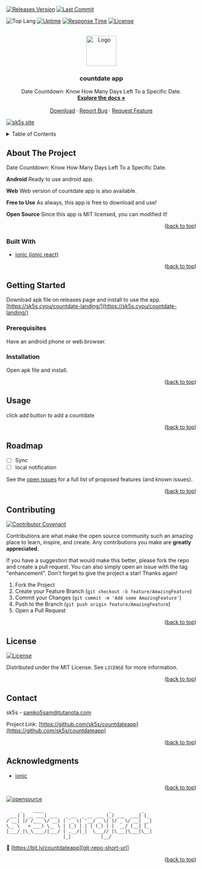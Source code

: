 <!--
*** Thanks for checking out the Best-README-Template. If you have a suggestion
*** that would make this better, please fork the repo and create a pull request
*** or simply open an issue with the tag "enhancement".
*** Don't forget to give the project a star!
*** Thanks again! Now go create something AMAZING! :D
-->

<!-- PROJECT SHIELDS -->
<!--
*** I'm using markdown "reference style" links for readability.
*** Reference links are enclosed in brackets [ ] instead of parentheses ( ).
*** See the bottom of this document for the declaration of the reference variables
*** for contributors-url, forks-url, etc. This is an optional, concise syntax you may use.
*** https://www.markdownguide.org/basic-syntax/#reference-style-links
-->

[![Releases Version][releases-version-shield]][releases-version-url]
[![Last Commit][last-commit-shield]][last-commit-url]

![Top Lang][top-languages-shield]
[![Uptime][uptime-shield]][uptime-url]
[![Response Time][response-time-shield]][response-time-url]
[![License][license-shield]][license-url]

<!-- PROJECT LOGO -->
<br />
<div align="center">
  <a href="https://github.com/sk5s/countdateapp">
    <img src="https://sk5s.cyou/countdate-landing/assets/img/icon-foreground.png" alt="Logo" width="80" height="80">
  </a>

<h3 align="center">countdate app</h3>

  <p align="center">
    Date Countdown: Know How Many Days Left To a Specific Date.
    <br />
    <a href="https://github.com/sk5s/countdateapp#readme"><strong>Explore the docs »</strong></a>
    <br />
    <br />
    <a href="https://sk5s.cyou/countdate-landing/">Download</a>
    ·
    <a href="https://github.com/sk5s/countdateapp/issues">Report Bug</a>
    ·
    <a href="https://github.com/sk5s/countdateapp/issues">Request Feature</a>
  </p>
</div>

<div id="top"></div>

[![sk5s site](https://sk5s.cyou/sk5s/img/sk5s-project-bar.png)](https://sk5s.cyou/)

<!-- TABLE OF CONTENTS -->
<details>
  <summary>Table of Contents</summary>
  <ol>
    <li>
      <a href="#about-the-project">About The Project</a>
      <ul>
        <li><a href="#built-with">Built With</a></li>
      </ul>
    </li>
    <li>
      <a href="#getting-started">Getting Started</a>
      <ul>
        <li><a href="#prerequisites">Prerequisites</a></li>
        <li><a href="#installation">Installation</a></li>
      </ul>
    </li>
    <li><a href="#usage">Usage</a></li>
    <li><a href="#roadmap">Roadmap</a></li>
    <li><a href="#contributing">Contributing</a></li>
    <li><a href="#license">License</a></li>
    <li><a href="#contact">Contact</a></li>
    <li><a href="#acknowledgments">Acknowledgments</a></li>
  </ol>
</details>

<!-- ABOUT THE PROJECT -->

## About The Project

<!--[![Product Name Screen Shot]](https://sk5s.cyou/)-->

Date Countdown: Know How Many Days Left To a Specific Date.

**Android**
Ready to use android app.

**Web**
Web version of countdate app is also available.

**Free to Use**
As always, this app is free to download and use!

**Open Source**
Since this app is MIT licensed, you can modified it!

<p align="right">(<a href="#top">back to top</a>)</p>

### Built With

- [ionic (ionic react)](https://ionicframework.com/)

<p align="right">(<a href="#top">back to top</a>)</p>

<!-- GETTING STARTED -->

## Getting Started

Download apk file on releases page and install to use the app. [https://sk5s.cyou/countdate-landing/](https://sk5s.cyou/countdate-landing/)

### Prerequisites

Have an android phone or web browser.

### Installation

Open apk file and install.

<p align="right">(<a href="#top">back to top</a>)</p>

<!-- USAGE EXAMPLES -->

## Usage

click add button to add a countdate

<p align="right">(<a href="#top">back to top</a>)</p>

<!-- ROADMAP -->

## Roadmap

- [ ] Sync
- [ ] local notification

See the [open issues](https://github.com/sk5s/countdateapp/issues) for a full list of proposed features (and known issues).

<p align="right">(<a href="#top">back to top</a>)</p>

<!-- CONTRIBUTING -->

## Contributing

[![Contributor Covenant](https://img.shields.io/badge/Contributor%20Covenant-2.1-4baaaa.svg?style=for-the-badge)](CODE_OF_CONDUCT.md)

Contributions are what make the open source community such an amazing place to learn, inspire, and create. Any contributions you make are **greatly appreciated**.

If you have a suggestion that would make this better, please fork the repo and create a pull request. You can also simply open an issue with the tag "enhancement".
Don't forget to give the project a star! Thanks again!

1. Fork the Project
2. Create your Feature Branch (`git checkout -b feature/AmazingFeature`)
3. Commit your Changes (`git commit -m 'Add some AmazingFeature'`)
4. Push to the Branch (`git push origin feature/AmazingFeature`)
5. Open a Pull Request

<p align="right">(<a href="#top">back to top</a>)</p>

<!-- LICENSE -->

## License

[![License][license-shield]][license-url]

Distributed under the MIT License. See `LICENSE` for more information.

<p align="right">(<a href="#top">back to top</a>)</p>

<!-- CONTACT -->

## Contact

sk5s - samko5sam@tutanota.com

Project Link: [https://github.com/sk5s/countdateapp](https://github.com/sk5s/countdateapp)

<p align="right">(<a href="#top">back to top</a>)</p>

<!-- ACKNOWLEDGMENTS -->

## Acknowledgments

- [ionic](https://ionicframework.com)

<p align="right">(<a href="#top">back to top</a>)</p>

<!-- MARKDOWN LINKS & IMAGES -->
<!-- https://www.markdownguide.org/basic-syntax/#reference-style-links -->

[![opensource](https://forthebadge.com/images/badges/open-source.svg)](https://sk5s.cyou/)

```
     _    ____                        _           _
 ___| | __ ___| ___   _ __  _ __ ___ (_) ___  ___| |_
/ __| |/ /___ \/ __| | '_ \| '__/ _ \| |/ _ \/ __| __|
\__ \   < ___) \__ \ | |_) | | | (_) | |  __/ (__| |_
|___/_|\_\____/|___/ | .__/|_|  \___// |\___|\___|\__|
                     |_|           |__/
```

🔗 [https://bit.ly/countdateapp][git-repo-short-url]

<p align="right">(<a href="#top">back to top</a>)</p>

[releases-version-shield]: https://img.shields.io/github/v/release/sk5s/countdateapp?style=for-the-badge
[releases-version-url]: https://github.com/sk5s/countdateapp/releases
[last-commit-shield]: https://img.shields.io/github/last-commit/sk5s/countdateapp?style=for-the-badge
[last-commit-url]: https://github.com/sk5s/countdateapp/commits
[top-languages-shield]: https://img.shields.io/github/languages/top/sk5s/countdateapp?style=for-the-badge
[uptime-shield]: https://img.shields.io/endpoint?url=https://raw.githubusercontent.com/sk5s/uptime/master/api/countdate-website/uptime.json&style=for-the-badge
[uptime-url]: https://uptime.sk5s.cyou/history/countdate-website
[response-time-shield]: https://img.shields.io/endpoint?url=https://raw.githubusercontent.com/sk5s/uptime/master/api/countdate-website/response-time.json&style=for-the-badge
[response-time-url]: https://uptime.sk5s.cyou/history/countdate-website
[license-shield]: https://img.shields.io/github/license/sk5s/countdateapp.svg?style=for-the-badge
[license-url]: https://github.com/sk5s/countdateapp/blob/main/LICENSE
[product-screenshot]: fastlane/metadata/android/en-US/images/phoneScreenshots/1.jpg
[git-repo-short-url]: https://bit.ly/countdateapp

<!--
1. My repo: countdateapp
2. Uptime: countdate-website
-->
